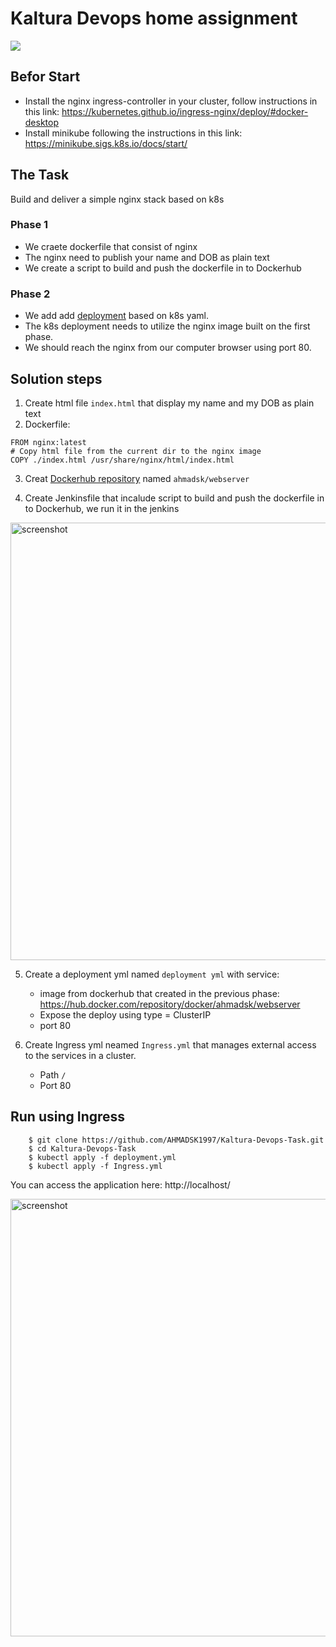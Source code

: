 # Kaltura Devops home assignment
<img src="https://www.kaltura.org/images/logo.png">

## Befor Start
* Install the nginx ingress-controller in your cluster, follow instructions in this link: https://kubernetes.github.io/ingress-nginx/deploy/#docker-desktop
* Install minikube following the instructions in this link: https://minikube.sigs.k8s.io/docs/start/

## The Task
Build and deliver a simple nginx stack based on k8s

### Phase 1
* We craete dockerfile that consist of nginx
* The nginx need to publish your name and DOB as plain text
* We create a script to build and push the dockerfile in to Dockerhub

### Phase 2
* We add add [deployment](https://kubernetes.io/docs/tasks/run-application/run-stateless-application-deployment/) based on k8s yaml.
* The k8s deployment needs to utilize the nginx image built on the first phase.
* We should reach the nginx from our computer browser using port 80.

## Solution steps
1. Create html file `index.html` that display my name and my DOB as plain text 
2. Dockerfile:
```
FROM nginx:latest
# Copy html file from the current dir to the nginx image
COPY ./index.html /usr/share/nginx/html/index.html
```
3. Creat [Dockerhub repository](https://docs.docker.com/docker-hub/) named `ahmadsk/webserver`

4. Create Jenkinsfile that incalude script to build and push the dockerfile in to Dockerhub, we run it in the jenkins
<img width="700" alt="screenshot" src="https://imgur.com/gsDMeLg.jpg">

5. Create a deployment yml named `deployment yml` with service:
    * image from dockerhub that created in the previous phase: https://hub.docker.com/repository/docker/ahmadsk/webserver
    * Expose the deploy using type = ClusterIP
    * port 80

6. Create Ingress yml neamed `Ingress.yml` that manages external access to the services in a cluster.
    * Path `/` 
    * Port 80 

## Run using Ingress
```
    $ git clone https://github.com/AHMADSK1997/Kaltura-Devops-Task.git
    $ cd Kaltura-Devops-Task
    $ kubectl apply -f deployment.yml
    $ kubectl apply -f Ingress.yml
```
You can access the application here: http://localhost/

<img width="700" alt="screenshot" src="https://imgur.com/AhxV60J.jpg">

